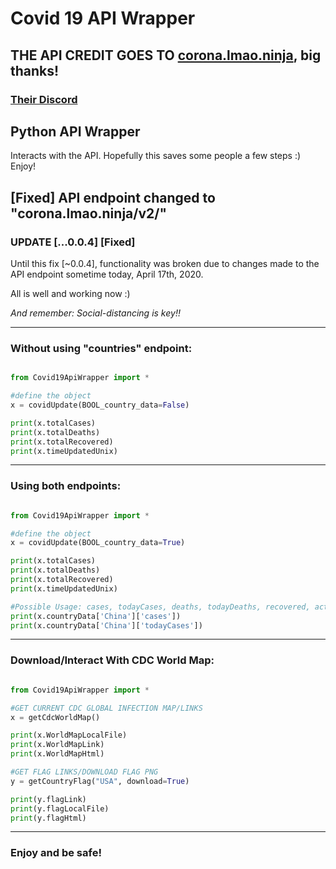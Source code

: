 # Covid 19 API Wrapper

## THE API CREDIT GOES TO [corona.lmao.ninja](https://github.com/NovelCOVID/API), big thanks!
### [Their Discord](https://discordapp.com/invite/EvbMshU)

## Python API Wrapper
Interacts with the API.
Hopefully this saves some people a few steps :)
Enjoy!

## [Fixed] API endpoint changed to "corona.lmao.ninja/v2/"

### UPDATE [...0.0.4] [Fixed]
Until this fix [~0.0.4], functionality was broken due to changes made to the API endpoint sometime today, April 17th, 2020.

All is well and working now :)

*And remember: Social-distancing is key!!*


-------

### Without using "countries" endpoint:

```py

from Covid19ApiWrapper import *

#define the object
x = covidUpdate(BOOL_country_data=False)

print(x.totalCases)
print(x.totalDeaths)
print(x.totalRecovered)
print(x.timeUpdatedUnix)
```
-------

### Using both endpoints:
```py

from Covid19ApiWrapper import *

#define the object
x = covidUpdate(BOOL_country_data=True)

print(x.totalCases)
print(x.totalDeaths)
print(x.totalRecovered)
print(x.timeUpdatedUnix)

#Possible Usage: cases, todayCases, deaths, todayDeaths, recovered, active, critical, casesPerOneMillion
print(x.countryData['China']['cases'])
print(x.countryData['China']['todayCases'])

```
-------

### Download/Interact With CDC World Map:
```py

from Covid19ApiWrapper import *

#GET CURRENT CDC GLOBAL INFECTION MAP/LINKS
x = getCdcWorldMap()

print(x.WorldMapLocalFile)
print(x.WorldMapLink)
print(x.WorldMapHtml)

#GET FLAG LINKS/DOWNLOAD FLAG PNG
y = getCountryFlag("USA", download=True)

print(y.flagLink)
print(y.flagLocalFile)
print(y.flagHtml)


```
-------
### Enjoy and be safe!
